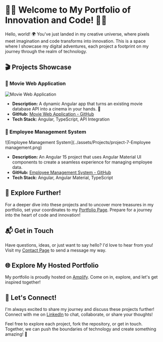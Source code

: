 # 🚀🌟 Welcome to My Portfolio of Innovation and Code! 🌟🚀

Hello, world! 🌍 You've just landed in my creative universe, where pixels meet imagination and code transforms into innovation. This is a space where I showcase my digital adventures, each project a footprint on my journey through the realm of technology.

## 🎬 Projects Showcase

### 🎥 Movie Web Application
![Movie Web Application](../assets/Projects/project-9-moviesYTS.png)
- **Description:** A dynamic Angular app that turns an existing movie database API into a cinema in your hands. 🍿
- **GitHub:** [Movie Web Application - GitHub](https://github.com/IjaasMohamed/movies-app)
- **Tech Stack:** Angular, TypeScript, API Integration

### 👥 Employee Management System
![Employee Management System](../assets/Projects/project-7-Employee management.png)
- **Description:** An Angular 15 project that uses Angular Material UI components to create a seamless experience for managing employee data.
- **GitHub:** [Employee Management System - GitHub](https://github.com/IjaasMohamed/Employee-Management-Application)
- **Tech Stack:** Angular, Angular Material, TypeScript

## 🚀 Explore Further!

For a deeper dive into these projects and to uncover more treasures in my portfolio, set your coordinates to my [Portfolio Page](https://demo.d2bnr2oswv0k7y.amplifyapp.com/projects). Prepare for a journey into the heart of code and innovation!

## 📬 Get in Touch

Have questions, ideas, or just want to say hello? I'd love to hear from you! Visit my [Contact Page](https://demo.d2bnr2oswv0k7y.amplifyapp.com/contact) to send a message my way.

## 🌐 Explore My Hosted Portfolio

My portfolio is proudly hosted on [Amplify](https://demo.d2bnr2oswv0k7y.amplifyapp.com/). Come on in, explore, and let's get inspired together!

## 🤝 Let's Connect!

I'm always excited to share my journey and discuss these projects further! Connect with me on [LinkedIn](https://www.linkedin.com/in/ijaas-f-948804112/) to chat, collaborate, or share your thoughts!

Feel free to explore each project, fork the repository, or get in touch. Together, we can push the boundaries of technology and create something amazing! 🌟
